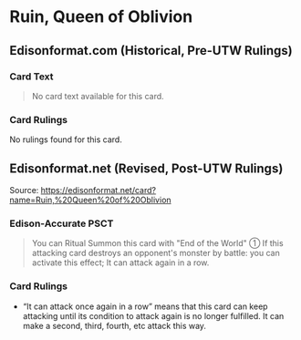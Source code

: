 # Ruin, Queen of Oblivion

## Edisonformat.com (Historical, Pre-UTW Rulings)

### Card Text

> No card text available for this card.

### Card Rulings

No rulings found for this card.

## Edisonformat.net (Revised, Post-UTW Rulings)

Source: https://edisonformat.net/card?name=Ruin,%20Queen%20of%20Oblivion

### Edison-Accurate PSCT

> You can Ritual Summon this card with "End of the World"
> ① If this attacking card destroys an opponent's monster by battle: you can activate this effect; It can attack again in a row.

### Card Rulings

*   “It can attack once again in a row” means that this card can keep attacking until its condition to attack again is no longer fulfilled. It can make a second, third, fourth, etc attack this way.
            